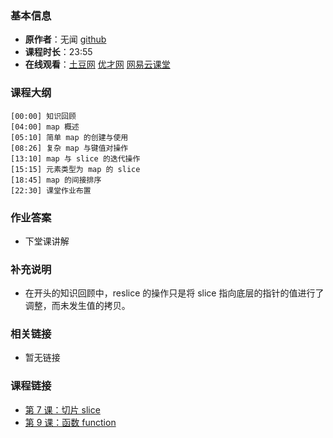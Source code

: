 <!--
author: yu.tian-tianpl
head: https://avatars1.githubusercontent.com/u/2946214?v=3&s=400
date: 2016-02-08
title: 第 8 课：map
tags: go语言,programing,教程
category: go编程基础
status: publish
summary: 《Go编程基础》是一套针对 Google 出品的 Go 语言的视频语音教程，主要面向新手级别的学习者。
-->

### 基本信息

- **原作者**：无闻  [github](https://github.com/Unknwon)
- **课程时长**：23:55
- **在线观看**：[土豆网](http://www.tudou.com/programs/view/4RPY1QgwvLg/) [优才网](http://www.ucai.cn/course/chapter/69/3210/4626) [网易云课堂](http://study.163.com/course/courseLearn.htm?courseId=306002#/learn/video?lessonId=421019&courseId=306002)

### 课程大纲

	[00:00] 知识回顾
	[04:00] map 概述
	[05:10] 简单 map 的创建与使用
	[08:26] 复杂 map 与键值对操作
	[13:10] map 与 slice 的迭代操作
	[15:15] 元素类型为 map 的 slice
	[18:45] map 的间接排序
	[22:30] 课堂作业布置
	
### 作业答案

- 下堂课讲解

### 补充说明

- 在开头的知识回顾中，reslice 的操作只是将 slice 指向底层的指针的值进行了调整，而未发生值的拷贝。
 
### 相关链接

- 暂无链接

### 课程链接

- [第 7 课：切片 slice](lecture7.html)
- [第 9 课：函数 function](lecture9.html)
